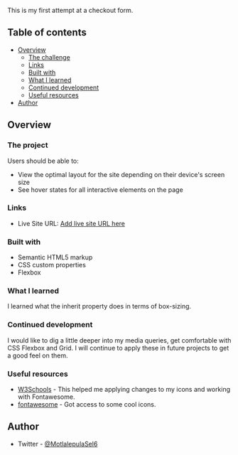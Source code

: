 This is my first attempt at a checkout form.

## Table of contents

- [Overview](#overview)
  - [The challenge](#the-project)
  - [Links](#links)
  - [Built with](#built-with)
  - [What I learned](#what-i-learned)
  - [Continued development](#continued-development)
  - [Useful resources](#useful-resources)
- [Author](#author)

## Overview

### The project

Users should be able to:

- View the optimal layout for the site depending on their device's screen size
- See hover states for all interactive elements on the page

### Links

- Live Site URL: [Add live site URL here](motlakz.github.io/credit-card-checkout)

### Built with

- Semantic HTML5 markup
- CSS custom properties
- Flexbox

### What I learned

I learned what the inherit property does in terms of box-sizing.

### Continued development

I would like to dig a little deeper into my media queries, get comfortable with CSS Flexbox and Grid. I will continue to apply these in future projects to get a good feel on them.

### Useful resources

- [W3Schools](https://www.w3schools.com) - This helped me applying changes to my icons and working with Fontawesome.
- [fontawesome](https://fontawesome.com) - Got access to some cool icons.

## Author

- Twitter - [@MotlalepulaSel6](https://www.twitter.com/MotlalepulaSel6)

